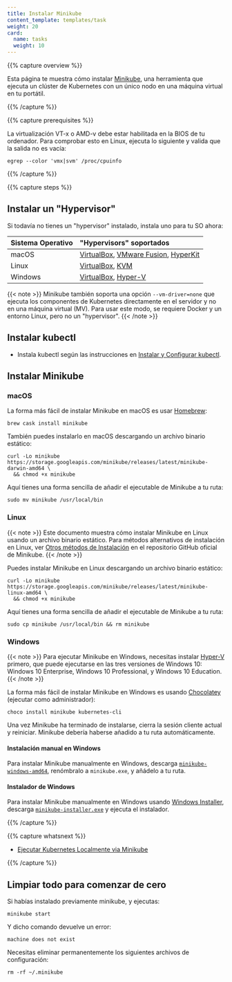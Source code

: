 ```yaml
---
title: Instalar Minikube
content_template: templates/task
weight: 20
card:
  name: tasks
  weight: 10
---
```


{{% capture overview %}}

Esta página te muestra cómo instalar [Minikube](/docs/tutorials/hello-minikube), una herramienta que ejecuta un clúster de Kubernetes con un único nodo en una máquina virtual en tu portátil.

{{% /capture %}}

{{% capture prerequisites %}}

La virtualización VT-x o AMD-v debe estar habilitada en la BIOS de tu ordenador.  Para comprobar esto en Linux, ejecuta lo siguiente y valida que la salida no es vacía:
```shell
egrep --color 'vmx|svm' /proc/cpuinfo
```

{{% /capture %}}

{{% capture steps %}}

## Instalar un "Hypervisor"

Si todavía no tienes un "hypervisor" instalado, instala uno para tu SO ahora:

Sistema Operativo | "Hypervisors" soportados
:-----------------|:------------------------
macOS | [VirtualBox](https://www.virtualbox.org/wiki/Downloads), [VMware Fusion](https://www.vmware.com/products/fusion), [HyperKit](https://github.com/moby/hyperkit)
Linux | [VirtualBox](https://www.virtualbox.org/wiki/Downloads), [KVM](http://www.linux-kvm.org/)
Windows | [VirtualBox](https://www.virtualbox.org/wiki/Downloads), [Hyper-V](https://msdn.microsoft.com/en-us/virtualization/hyperv_on_windows/quick_start/walkthrough_install)

{{< note >}}
Minikube también soporta una opción `--vm-driver=none` que ejecuta los componentes de Kubernetes directamente en el servidor y no en una máquina virtual (MV). Para usar este modo, se requiere Docker y un entorno Linux, pero no un "hypervisor".
{{< /note >}}

## Instalar kubectl

* Instala kubectl según las instrucciones en [Instalar y Configurar kubectl](/docs/tasks/tools/install-kubectl/).

## Instalar Minikube

### macOS

La forma más fácil de instalar Minikube en macOS es usar [Homebrew](https://brew.sh):

```shell
brew cask install minikube
```

También puedes instalarlo en macOS descargando un archivo binario estático:

```shell
curl -Lo minikube https://storage.googleapis.com/minikube/releases/latest/minikube-darwin-amd64 \
  && chmod +x minikube
```

Aquí tienes una forma sencilla de añadir el ejecutable de Minikube a tu ruta:

```shell
sudo mv minikube /usr/local/bin
```

### Linux

{{< note >}}
Este documento muestra cómo instalar Minikube en Linux usando un archivo binario estático. Para métodos alternativos de instalación en Linux, ver [Otros métodos de Instalación](https://github.com/kubernetes/minikube#other-ways-to-install) en el repositorio GitHub oficial de Minikube.
{{< /note >}}

Puedes instalar Minikube en Linux descargando un archivo binario estático:

```shell
curl -Lo minikube https://storage.googleapis.com/minikube/releases/latest/minikube-linux-amd64 \
  && chmod +x minikube
```

Aquí tienes una forma sencilla de añadir el ejecutable de Minikube a tu ruta:

```shell
sudo cp minikube /usr/local/bin && rm minikube
```

### Windows

{{< note >}}
Para ejecutar Minikube en Windows, necesitas instalar [Hyper-V](https://docs.microsoft.com/en-us/virtualization/hyper-v-on-windows/quick-start/enable-hyper-v) primero, que puede ejecutarse en las tres versiones de Windows 10: Windows 10 Enterprise, Windows 10 Professional, y Windows 10 Education.
{{< /note >}}

La forma más fácil de instalar Minikube en Windows es usando [Chocolatey](https://chocolatey.org/) (ejecutar como administrador):

```shell
choco install minikube kubernetes-cli
```

Una vez Minikube ha terminado de instalarse, cierra la sesión cliente actual y reiniciar. Minikube debería haberse añadido a tu ruta automáticamente.

#### Instalación manual en Windows

Para instalar Minikube manualmente en Windows, descarga [`minikube-windows-amd64`](https://github.com/kubernetes/minikube/releases/latest), renómbralo a `minikube.exe`, y añádelo a tu ruta.

#### Instalador de Windows

Para instalar Minikube manualmente en Windows usando [Windows Installer](https://docs.microsoft.com/en-us/windows/desktop/msi/windows-installer-portal), descarga [`minikube-installer.exe`](https://github.com/kubernetes/minikube/releases/latest) y ejecuta el instalador.

{{% /capture %}}

{{% capture whatsnext %}}

* [Ejecutar Kubernetes Localmente via Minikube](/docs/setup/minikube/)

{{% /capture %}}

## Limpiar todo para comenzar de cero

Si habías instalado previamente minikube, y ejecutas:
```shell
minikube start
```

Y dicho comando devuelve un error:
```shell
machine does not exist
```

Necesitas eliminar permanentemente los siguientes archivos de configuración:
```shell
rm -rf ~/.minikube
```
